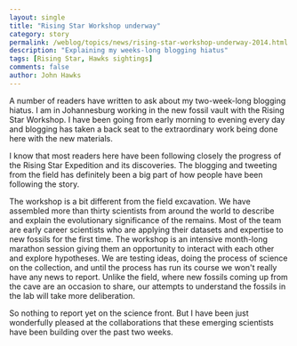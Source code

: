 ```yaml
---
layout: single 
title: "Rising Star Workshop underway" 
category: story
permalink: /weblog/topics/news/rising-star-workshop-underway-2014.html
description: "Explaining my weeks-long blogging hiatus"
tags: [Rising Star, Hawks sightings] 
comments: false 
author: John Hawks 
---
```


A number of readers have written to ask about my two-week-long blogging hiatus. I am in Johannesburg working in the new fossil vault with the Rising Star Workshop. I have been going from early morning to evening every day and blogging has taken a back seat to the extraordinary work being done here with the new materials. 

I know that most readers here have been following closely the progress of the Rising Star Expedition and its discoveries. The blogging and tweeting from the field has definitely been a big part of how people have been following the story. 

The workshop is a bit different from the field excavation. We have assembled more than thirty scientists from around the world to describe and explain the evolutionary significance of the remains. Most of the team are early career scientists who are applying their datasets and expertise to new fossils for the first time. The workshop is an intensive month-long marathon session giving them an opportunity to interact with each other and explore hypotheses. We are testing ideas, doing the process of science on the collection, and until the process has run its course we won't really have any news to report. Unlike the field, where new fossils coming up from the cave are an occasion to share, our attempts to understand the fossils in the lab will take more deliberation. 

So nothing to report yet on the science front. But I have been just wonderfully pleased at the collaborations that these emerging scientists have been building over the past two weeks. 

